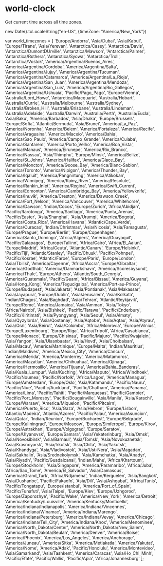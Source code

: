 # world-clock
Get current time across all time zones.


new Date().toLocaleString("en-US", {timeZone: "America/New_York"})

var world_timezones =
[
    'Europe/Andorra',
    'Asia/Dubai',
    'Asia/Kabul',
    'Europe/Tirane',
    'Asia/Yerevan',
    'Antarctica/Casey',
    'Antarctica/Davis',
    'Antarctica/DumontDUrville', 
    'Antarctica/Mawson',
    'Antarctica/Palmer',
    'Antarctica/Rothera',
    'Antarctica/Syowa',
    'Antarctica/Troll',
    'Antarctica/Vostok',
    'America/Argentina/Buenos_Aires',
    'America/Argentina/Cordoba',
    'America/Argentina/Salta',
    'America/Argentina/Jujuy',
    'America/Argentina/Tucuman',
    'America/Argentina/Catamarca',
    'America/Argentina/La_Rioja',
    'America/Argentina/San_Juan',
    'America/Argentina/Mendoza',
    'America/Argentina/San_Luis',
    'America/Argentina/Rio_Gallegos',
    'America/Argentina/Ushuaia',
    'Pacific/Pago_Pago',
    'Europe/Vienna',
    'Australia/Lord_Howe',
    'Antarctica/Macquarie',
    'Australia/Hobart',
    'Australia/Currie',
    'Australia/Melbourne',
    'Australia/Sydney',
    'Australia/Broken_Hill',
    'Australia/Brisbane',
    'Australia/Lindeman',
    'Australia/Adelaide',
    'Australia/Darwin',
    'Australia/Perth',
    'Australia/Eucla',
    'Asia/Baku',
    'America/Barbados',
    'Asia/Dhaka',
    'Europe/Brussels',
    'Europe/Sofia',
    'Atlantic/Bermuda',
    'Asia/Brunei',
    'America/La_Paz',
    'America/Noronha',
    'America/Belem',
    'America/Fortaleza',
    'America/Recife',
    'America/Araguaina',
    'America/Maceio',
    'America/Bahia',
    'America/Sao_Paulo',
    'America/Campo_Grande',
    'America/Cuiaba',
    'America/Santarem',
    'America/Porto_Velho',
    'America/Boa_Vista',
    'America/Manaus',
    'America/Eirunepe',
    'America/Rio_Branco',
    'America/Nassau',
    'Asia/Thimphu',
    'Europe/Minsk',
    'America/Belize',
    'America/St_Johns',
    'America/Halifax',
    'America/Glace_Bay',
    'America/Moncton',
    'America/Goose_Bay',
    'America/Blanc-Sablon',
    'America/Toronto',
    'America/Nipigon',
    'America/Thunder_Bay',
    'America/Iqaluit',
    'America/Pangnirtung',
    'America/Atikokan',
    'America/Winnipeg',
    'America/Rainy_River',
    'America/Resolute',
    'America/Rankin_Inlet',
    'America/Regina',
    'America/Swift_Current',
    'America/Edmonton',
    'America/Cambridge_Bay',
    'America/Yellowknife',
    'America/Inuvik',
    'America/Creston',
    'America/Dawson_Creek',
    'America/Fort_Nelson',
    'America/Vancouver',
    'America/Whitehorse',
    'America/Dawson',
    'Indian/Cocos',
    'Europe/Zurich',
    'Africa/Abidjan',
    'Pacific/Rarotonga',
    'America/Santiago',
    'America/Punta_Arenas',
    'Pacific/Easter',
    'Asia/Shanghai',
    'Asia/Urumqi',
    'America/Bogota',
    'America/Costa_Rica',
    'America/Havana',
    'Atlantic/Cape_Verde',
    'America/Curacao',
    'Indian/Christmas',
    'Asia/Nicosia',
    'Asia/Famagusta',
    'Europe/Prague',
    'Europe/Berlin',
    'Europe/Copenhagen',
    'America/Santo_Domingo',
    'Africa/Algiers',
    'America/Guayaquil',
    'Pacific/Galapagos',
    'Europe/Tallinn',
    'Africa/Cairo',
    'Africa/El_Aaiun',
    'Europe/Madrid',
    'Africa/Ceuta',
    'Atlantic/Canary',
    'Europe/Helsinki',
    'Pacific/Fiji',
    'Atlantic/Stanley',
    'Pacific/Chuuk',
    'Pacific/Pohnpei',
    'Pacific/Kosrae',
    'Atlantic/Faroe',
    'Europe/Paris',
    'Europe/London',
    'Asia/Tbilisi',
    'America/Cayenne',
    'Africa/Accra',
    'Europe/Gibraltar',
    'America/Godthab',
    'America/Danmarkshavn',
    'America/Scoresbysund',
    'America/Thule',
    'Europe/Athens',
    'Atlantic/South_Georgia',
    'America/Guatemala',
    'Pacific/Guam',
    'Africa/Bissau',
    'America/Guyana',
    'Asia/Hong_Kong',
    'America/Tegucigalpa',
    'America/Port-au-Prince',
    'Europe/Budapest',
    'Asia/Jakarta',
    'Asia/Pontianak',
    'Asia/Makassar',
    'Asia/Jayapura',
    'Europe/Dublin',
    'Asia/Jerusalem',
    'Asia/Kolkata',
    'Indian/Chagos',
    'Asia/Baghdad',
    'Asia/Tehran',
    'Atlantic/Reykjavik',
    'Europe/Rome',
    'America/Jamaica',
    'Asia/Amman',
    'Asia/Tokyo',
    'Africa/Nairobi',
    'Asia/Bishkek',
    'Pacific/Tarawa',
    'Pacific/Enderbury',
    'Pacific/Kiritimati',
    'Asia/Pyongyang',
    'Asia/Seoul',
    'Asia/Almaty',
    'Asia/Qyzylorda',
    'Asia/Qostanay', 
    'Asia/Aqtobe',
    'Asia/Aqtau',
    'Asia/Atyrau',
    'Asia/Oral',
    'Asia/Beirut',
    'Asia/Colombo',
    'Africa/Monrovia',
    'Europe/Vilnius',
    'Europe/Luxembourg',
    'Europe/Riga',
    'Africa/Tripoli',
    'Africa/Casablanca',
    'Europe/Monaco',
    'Europe/Chisinau',
    'Pacific/Majuro',
    'Pacific/Kwajalein',
    'Asia/Yangon',
    'Asia/Ulaanbaatar',
    'Asia/Hovd',
    'Asia/Choibalsan',
    'Asia/Macau',
    'America/Martinique',
    'Europe/Malta',
    'Indian/Mauritius',
    'Indian/Maldives',
    'America/Mexico_City',
    'America/Cancun',
    'America/Merida',
    'America/Monterrey',
    'America/Matamoros',
    'America/Mazatlan',
    'America/Chihuahua',
    'America/Ojinaga',
    'America/Hermosillo',
    'America/Tijuana',
    'America/Bahia_Banderas',
    'Asia/Kuala_Lumpur',
    'Asia/Kuching',
    'Africa/Maputo',
    'Africa/Windhoek',
    'Pacific/Noumea',
    'Pacific/Norfolk',
    'Africa/Lagos',
    'America/Managua',
    'Europe/Amsterdam',
    'Europe/Oslo',
    'Asia/Kathmandu',
    'Pacific/Nauru',
    'Pacific/Niue',
    'Pacific/Auckland',
    'Pacific/Chatham',
    'America/Panama',
    'America/Lima',
    'Pacific/Tahiti',
    'Pacific/Marquesas',
    'Pacific/Gambier',
    'Pacific/Port_Moresby',
    'Pacific/Bougainville',
    'Asia/Manila',
    'Asia/Karachi',
    'Europe/Warsaw',
    'America/Miquelon',
    'Pacific/Pitcairn',
    'America/Puerto_Rico',
    'Asia/Gaza',
    'Asia/Hebron',
    'Europe/Lisbon',
    'Atlantic/Madeira',
    'Atlantic/Azores',
    'Pacific/Palau',
    'America/Asuncion',
    'Asia/Qatar',
    'Indian/Reunion',
    'Europe/Bucharest',
    'Europe/Belgrade',
    'Europe/Kaliningrad',
    'Europe/Moscow',
    'Europe/Simferopol',
    'Europe/Kirov',
    'Europe/Astrakhan',
    'Europe/Volgograd',
    'Europe/Saratov',
    'Europe/Ulyanovsk',
    'Europe/Samara',
    'Asia/Yekaterinburg',
    'Asia/Omsk',
    'Asia/Novosibirsk',
    'Asia/Barnaul',
    'Asia/Tomsk',
    'Asia/Novokuznetsk',
    'Asia/Krasnoyarsk',
    'Asia/Irkutsk',
    'Asia/Chita',
    'Asia/Yakutsk',
    'Asia/Khandyga',
    'Asia/Vladivostok',
    'Asia/Ust-Nera',
    'Asia/Magadan',
    'Asia/Sakhalin',
    'Asia/Srednekolymsk',
    'Asia/Kamchatka',
    'Asia/Anadyr',
    'Asia/Riyadh',
    'Pacific/Guadalcanal',
    'Indian/Mahe',
    'Africa/Khartoum',
    'Europe/Stockholm',
    'Asia/Singapore',
    'America/Paramaribo',
    'Africa/Juba',
    'Africa/Sao_Tome',
    'America/El_Salvador',
    'Asia/Damascus',
    'America/Grand_Turk',
    'Africa/Ndjamena',
    'Indian/Kerguelen',
    'Asia/Bangkok',
    'Asia/Dushanbe',
    'Pacific/Fakaofo',
    'Asia/Dili',
    'Asia/Ashgabat',
    'Africa/Tunis',
    'Pacific/Tongatapu',
    'Europe/Istanbul',
    'America/Port_of_Spain',
    'Pacific/Funafuti',
    'Asia/Taipei',
    'Europe/Kiev',
    'Europe/Uzhgorod',
    'Europe/Zaporozhye',
    'Pacific/Wake',
    'America/New_York',
    'America/Detroit',
    'America/Kentucky/Louisville',
    'America/Kentucky/Monticello',
    'America/Indiana/Indianapolis',
    'America/Indiana/Vincennes',
    'America/Indiana/Winamac',
    'America/Indiana/Marengo',
    'America/Indiana/Petersburg',
    'America/Indiana/Vevay',
    'America/Chicago',
    'America/Indiana/Tell_City',
    'America/Indiana/Knox',
    'America/Menominee',
    'America/North_Dakota/Center',
    'America/North_Dakota/New_Salem',
    'America/North_Dakota/Beulah',
    'America/Denver',
    'America/Boise',
    'America/Phoenix',
    'America/Los_Angeles',
    'America/Anchorage',
    'America/Juneau',
    'America/Sitka',
    'America/Metlakatla',
    'America/Yakutat',
    'America/Nome',
    'America/Adak',
    'Pacific/Honolulu',
    'America/Montevideo',
    'Asia/Samarkand',
    'Asia/Tashkent',
    'America/Caracas',
    'Asia/Ho_Chi_Minh',
    'Pacific/Efate',
    'Pacific/Wallis',
    'Pacific/Apia',
    'Africa/Johannesburg'
];
